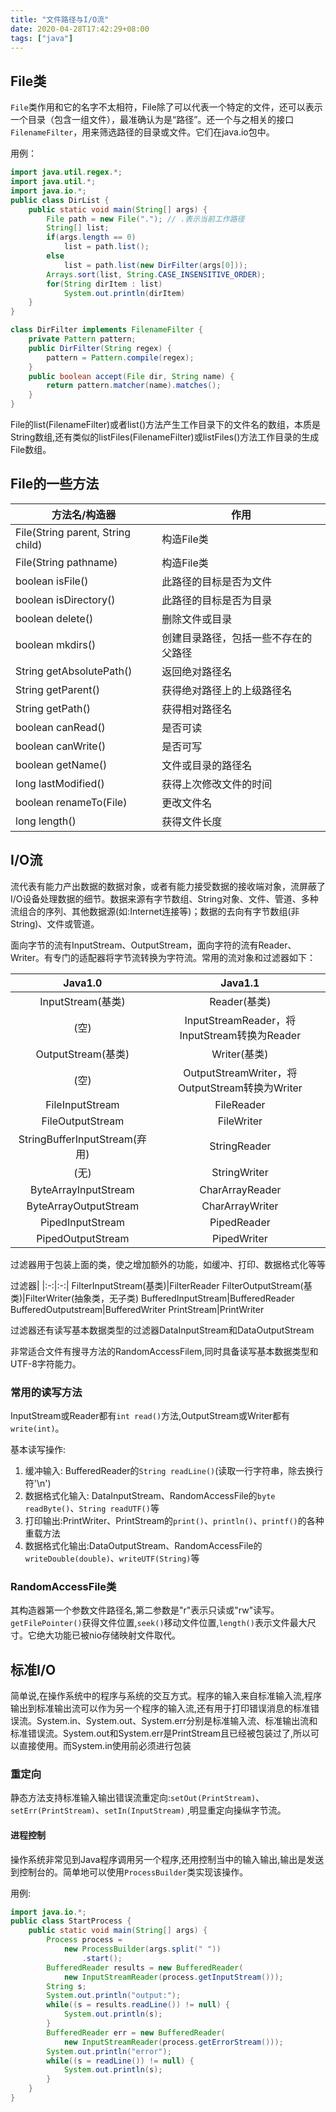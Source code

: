 ```yaml
---
title: "文件路径与I/O流"
date: 2020-04-28T17:42:29+08:00
tags: ["java"]
---
```


## File类

`File`类作用和它的名字不太相符，File除了可以代表一个特定的文件，还可以表示一个目录（包含一组文件），最准确认为是“路径”。还一个与之相关的接口`FilenameFilter`，用来筛选路径的目录或文件。它们在java.io包中。

用例：

```java
import java.util.regex.*;
import java.util.*;
import java.io.*;
public class DirList {
    public static void main(String[] args) {
        File path = new File("."); // .表示当前工作路径
        String[] list;
        if(args.length == 0)
            list = path.list();
        else
            list = path.list(new DirFilter(args[0]));
        Arrays.sort(list, String.CASE_INSENSITIVE_ORDER);
        for(String dirItem : list)
            System.out.println(dirItem)
    }
}

class DirFilter implements FilenameFilter {
    private Pattern pattern;
    public DirFilter(String regex) {
        pattern = Pattern.compile(regex);
    }
    public boolean accept(File dir, String name) {
        return pattern.matcher(name).matches();
    }
}
```

File的list(FilenameFilter)或者list()方法产生工作目录下的文件名的数组，本质是String数组,还有类似的listFiles(FilenameFilter)或listFiles()方法工作目录的生成File数组。

## File的一些方法

方法名/构造器|作用
-|-
File(String parent, String child)|构造File类
File(String pathname) | 构造File类
boolean isFile()| 此路径的目标是否为文件
boolean isDirectory()| 此路径的目标是否为目录
boolean delete()|删除文件或目录
boolean mkdirs()|创建目录路径，包括一些不存在的父路径
String getAbsolutePath()|返回绝对路径名
String getParent()|获得绝对路径上的上级路径名
String getPath()|获得相对路径名
boolean canRead()|是否可读
boolean canWrite()|是否可写
boolean getName()|文件或目录的路径名
long lastModified()|获得上次修改文件的时间
boolean renameTo(File)|更改文件名
long length()|获得文件长度

## I/O流

流代表有能力产出数据的数据对象，或者有能力接受数据的接收端对象，流屏蔽了I/O设备处理数据的细节。数据来源有字节数组、String对象、文件、管道、多种流组合的序列、其他数据源(如:Internet连接等)；数据的去向有字节数组(非String)、文件或管道。

面向字节的流有InputStream、OutputStream，面向字符的流有Reader、Writer。有专门的适配器将字节流转换为字符流。常用的流对象和过滤器如下：

|Java1.0|Java1.1|
|:-:|:-:|
InputStream(基类)|Reader(基类)
(空)|InputStreamReader，将InputStream转换为Reader
OutputStream(基类)|Writer(基类)
(空)|OutputStreamWriter，将OutputStream转换为Writer
FileInputStream|FileReader
FileOutputStream|FileWriter
StringBufferInputStream(弃用)|StringReader
(无)|StringWriter
ByteArrayInputStream|CharArrayReader
ByteArrayOutputStream|CharArrayWriter
PipedInputStream|PipedReader
PipedOutputStream|PipedWriter

过滤器用于包装上面的类，使之增加额外的功能，如缓冲、打印、数据格式化等等

过滤器|
|:-:|:-:|
FilterInputStream(基类)|FilterReader
FilterOutputStream(基类)|FilterWriter(抽象类，无子类)
BufferedInputStream|BufferedReader
BufferedOutputstream|BufferedWriter
PrintStream|PrintWriter

过滤器还有读写基本数据类型的过滤器DataInputStream和DataOutputStream

非常适合文件有搜寻方法的RandomAccessFilem,同时具备读写基本数据类型和UTF-8字符能力。

### 常用的读写方法

InputStream或Reader都有`int read()`方法,OutputStream或Writer都有`write(int)`。

基本读写操作:

1. 缓冲输入: BufferedReader的`String readLine()`(读取一行字符串，除去换行符'\n')
2. 数据格式化输入: DataInputStream、RandomAccessFile的`byte readByte()`、`String readUTF()`等
3. 打印输出:PrintWriter、PrintStream的`print()`、`println()`、`printf()`的各种重载方法
4. 数据格式化输出:DataOutputStream、RandomAccessFile的`writeDouble(double)`、`writeUTF(String)`等

### RandomAccessFile类

其构造器第一个参数文件路径名,第二参数是"r"表示只读或"rw"读写。`getFilePointer()`获得文件位置,`seek()`移动文件位置,`length()`表示文件最大尺寸。它绝大功能已被nio存储映射文件取代。

## 标准I/O

简单说,在操作系统中的程序与系统的交互方式。程序的输入来自标准输入流,程序输出到标准输出流可以作为另一个程序的输入流,还有用于打印错误消息的标准错误流。System.in、System.out、System.err分别是标准输入流、标准输出流和标准错误流。System.out和System.err是PrintStream且已经被包装过了,所以可以直接使用。而System.in使用前必须进行包装

### 重定向

静态方法支持标准输入输出错误流重定向:`setOut(PrintStream)`、`setErr(PrintStream)`、`setIn(InputStream)` ,明显重定向操纵字节流。

#### 进程控制

操作系统非常见到Java程序调用另一个程序,还用控制当中的输入输出,输出是发送到控制台的。简单地可以使用`ProcessBuilder`类实现该操作。

用例:

```java
import java.io.*;
public class StartProcess {
    public static void main(String[] args) {
        Process process = 
            new ProcessBuilder(args.split(" "))
                .start();
        BufferedReader results = new BufferedReader(
            new InputStreamReader(process.getInputStream()));
        String s;
        System.out.println("output:");
        while((s = results.readLine()) != null) {
            System.out.println(s);
        }
        BufferedReader err = new BufferedReader(
            new InputStreamReader(process.getErrorStream()));
        System.out.println("error");
        while((s = readLine()) != null) {
            System.out.println(s);
        }
    }
}
```